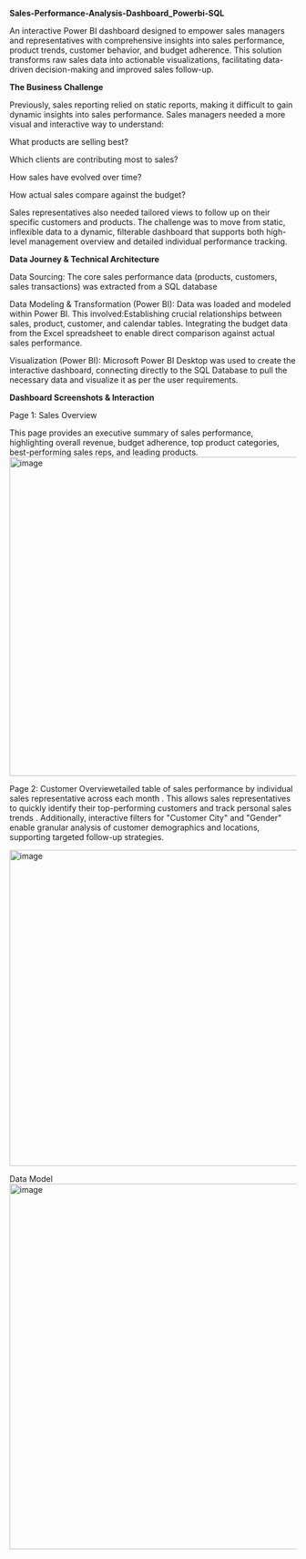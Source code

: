 **Sales-Performance-Analysis-Dashboard_Powerbi-SQL**


An interactive Power BI dashboard designed to empower sales managers and representatives with comprehensive insights into sales performance, product trends, customer 
behavior, and budget adherence. This solution transforms raw sales data into actionable visualizations, facilitating data-driven decision-making and improved sales follow-up.

**The Business Challenge**


Previously, sales reporting relied on static reports, making it difficult to gain dynamic insights into sales performance. Sales managers needed a more visual and interactive 
way to understand:

What products are selling best? 

Which clients are contributing most to sales? 

How sales have evolved over time? 

How actual sales compare against the budget? 

Sales representatives also needed tailored views to follow up on their specific customers and products. The challenge was to move from static, inflexible data to a dynamic, 
filterable dashboard that supports both high-level management overview and detailed individual performance tracking.

**Data Journey & Technical Architecture**

Data Sourcing: The core sales performance data (products, customers, sales transactions) was extracted from a SQL database

Data Modeling & Transformation (Power BI): Data was loaded and modeled within Power BI. This involved:Establishing crucial relationships between sales, product, customer, 
and calendar tables. Integrating the budget data from the Excel spreadsheet to enable direct comparison against actual sales performance.

Visualization (Power BI): Microsoft Power BI Desktop was used to create the interactive dashboard, connecting directly to the SQL Database to pull the necessary data and 
visualize it as per the user requirements.

**Dashboard Screenshots & Interaction**

Page 1: Sales Overview

This page provides an executive summary of sales performance, highlighting overall revenue, budget adherence, top product categories, best-performing sales reps, and leading
products.
<img width="977" height="560" alt="image" src="https://github.com/user-attachments/assets/c8703de9-5f66-4816-b1a3-0393d43d09ce" />

Page 2: Customer  Overviewetailed table of sales performance by individual sales representative across each month . This allows sales representatives to quickly identify 
their top-performing customers and track personal sales trends . Additionally, interactive filters for "Customer City" and "Gender" enable granular analysis of customer
demographics and locations, supporting targeted follow-up strategies.

<img width="972" height="555" alt="image" src="https://github.com/user-attachments/assets/48713eb2-bbed-4d2e-8f1d-a18b49b6fbbc" />

Data Model
<img width="956" height="642" alt="image" src="https://github.com/user-attachments/assets/2f7cd5a8-b362-4aa6-aa4d-ac3c6a86ff10" />
